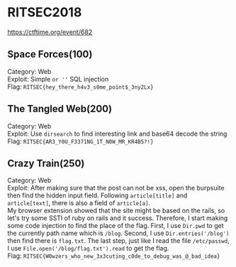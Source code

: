 # RITSEC2018
https://ctftime.org/event/682  

## Space Forces(100)
Category: Web  
Exploit: Simple `or ''` SQL injection  
Flag: `RITSEC{hey_there_h4v3_s0me_point$_3ny2Lx}`  

## The Tangled Web(200)
Category: Web  
Exploit: Use `dirsearch` to find interesting link and base64 decode the string  
Flag: `RITSEC{AR3_Y0U_F3371NG_1T_N0W_MR_KR4B5?!}`  

## Crazy Train(250)
Category: Web  
Exploit: After making sure that the post can not be xss, open the burpsuite then find the hidden input field. Following `article[title]` and `article[text]`, there is also a field of `article[a]`.  
![]()  
My browser extension showed that the site might be based on the rails, so let's try some SSTI of ruby on rails and it success. Therefore, I start making some code injection to find the place of the flag. First, I use `Dir.pwd` to get the currently path name which is `/blog`. Second, I use `Dir.entries('/blog')` then find there is `flag.txt`. The last step, just like I read the file `/etc/passwd`, I use `File.open('/blog/flag.txt').read` to get the flag.  
Flag: `RITSEC{W0wzers_who_new_3x3cuting_c0de_to_debug_was_@_bad_idea}`

